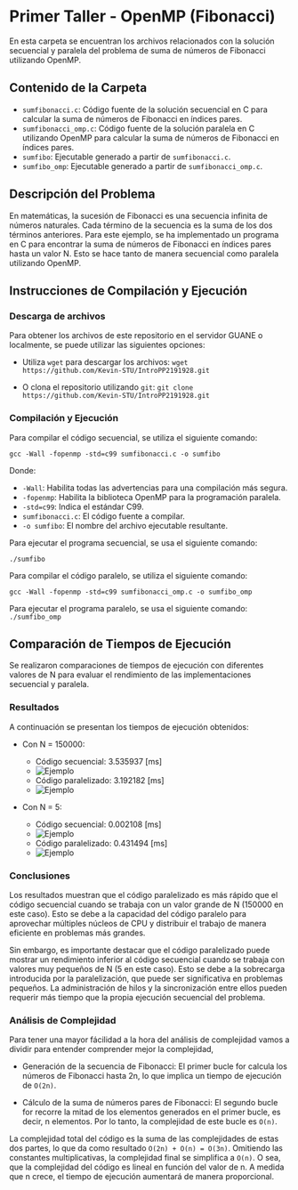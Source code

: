 # Primer Taller - OpenMP (Fibonacci)
 
En esta carpeta se encuentran los archivos relacionados con la solución secuencial y paralela del problema de suma de números de Fibonacci utilizando OpenMP.

## Contenido de la Carpeta

- `sumfibonacci.c`: Código fuente de la solución secuencial en C para calcular la suma de números de Fibonacci en índices pares.
- `sumfibonacci_omp.c`: Código fuente de la solución paralela en C utilizando OpenMP para calcular la suma de números de Fibonacci en índices pares.
- `sumfibo`: Ejecutable generado a partir de `sumfibonacci.c`.
- `sumfibo_omp`: Ejecutable generado a partir de `sumfibonacci_omp.c`.

## Descripción del Problema

En matemáticas, la sucesión de Fibonacci es una secuencia infinita de números naturales. Cada término de la secuencia es la suma de los dos términos anteriores. Para este ejemplo, se ha implementado un programa en C para encontrar la suma de números de Fibonacci en índices pares hasta un valor N. Esto se hace tanto de manera secuencial como paralela utilizando OpenMP.

## Instrucciones de Compilación y Ejecución

### Descarga de archivos

Para obtener los archivos de este repositorio en el servidor GUANE o localmente, se puede utilizar las siguientes opciones:

- Utiliza `wget` para descargar los archivos:
```wget https://github.com/Kevin-STU/IntroPP2191928.git```

- O clona el repositorio utilizando `git`:
```git clone https://github.com/Kevin-STU/IntroPP2191928.git```

### Compilación y Ejecución

Para compilar el código secuencial, se utiliza el siguiente comando:

```gcc -Wall -fopenmp -std=c99 sumfibonacci.c -o sumfibo```

Donde:
- `-Wall`: Habilita todas las advertencias para una compilación más segura.
- `-fopenmp`: Habilita la biblioteca OpenMP para la programación paralela.
- `-std=c99`: Indica el estándar C99.
- `sumfibonacci.c`: El código fuente a compilar.
- `-o sumfibo`: El nombre del archivo ejecutable resultante.

Para ejecutar el programa secuencial, se usa el siguiente comando:

```./sumfibo```

Para compilar el código paralelo, se utiliza el siguiente comando:

```gcc -Wall -fopenmp -std=c99 sumfibonacci_omp.c -o sumfibo_omp```

Para ejecutar el programa paralelo, se usa el siguiente comando:
```./sumfibo_omp```

## Comparación de Tiempos de Ejecución

Se realizaron comparaciones de tiempos de ejecución con diferentes valores de N para evaluar el rendimiento de las implementaciones secuencial y paralela.

### Resultados

A continuación se presentan los tiempos de ejecución obtenidos:

- Con N = 150000:
  - Código secuencial: 3.535937 [ms]
  - ![Ejemplo](Imagenes/150000%20secuencial.png)
  - Código paralelizado: 3.192182 [ms]
  - ![Ejemplo](Imagenes/150000%20paralelizado.png)

- Con N = 5:
  - Código secuencial: 0.002108 [ms]
  - ![Ejemplo](Imagenes/5%20secuencial.png)
  - Código paralelizado: 0.431494 [ms]
  - ![Ejemplo](Imagenes/5%20paralelizado.png)

### Conclusiones

Los resultados muestran que el código paralelizado es más rápido que el código secuencial cuando se trabaja con un valor grande de N (150000 en este caso). Esto se debe a la capacidad del código paralelo para aprovechar múltiples núcleos de CPU y distribuir el trabajo de manera eficiente en problemas más grandes.

Sin embargo, es importante destacar que el código paralelizado puede mostrar un rendimiento inferior al código secuencial cuando se trabaja con valores muy pequeños de N (5 en este caso). Esto se debe a la sobrecarga introducida por la paralelización, que puede ser significativa en problemas pequeños. La administración de hilos y la sincronización entre ellos pueden requerir más tiempo que la propia ejecución secuencial del problema.

### Análisis de Complejidad

Para tener una mayor fácilidad a la hora del análisis de complejidad vamos a dividir para entender comprender mejor la complejidad,

- Generación de la secuencia de Fibonacci: El primer bucle for calcula los números de Fibonacci hasta 2n, lo que implica un tiempo de ejecución de ```O(2n)```.

- Cálculo de la suma de números pares de Fibonacci: El segundo bucle for recorre la mitad de los elementos generados en el primer bucle, es decir, n elementos. Por lo tanto, la complejidad de este bucle es ```O(n)```.

La complejidad total del código es la suma de las complejidades de estas dos partes, lo que da como resultado ```O(2n) + O(n) = O(3n)```. 
Omitiendo las constantes multiplicativas, la complejidad final se simplifica a ```O(n)```. O sea, que la complejidad del código es lineal en función del valor de n. A medida que n crece, el tiempo de ejecución aumentará de manera proporcional.


